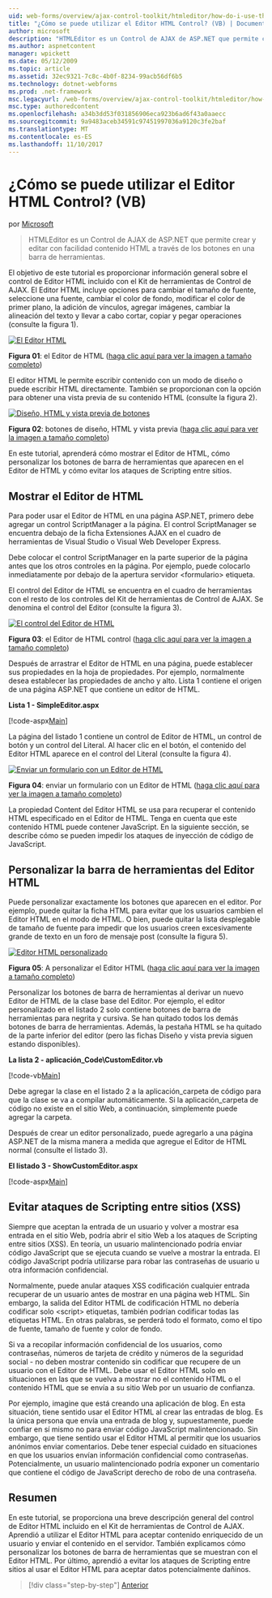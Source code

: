 ```yaml
---
uid: web-forms/overview/ajax-control-toolkit/htmleditor/how-do-i-use-the-html-editor-control-vb
title: "¿Cómo se puede utilizar el Editor HTML Control? (VB) | Documentos de Microsoft"
author: microsoft
description: "HTMLEditor es un Control de AJAX de ASP.NET que permite crear y editar con facilidad contenido HTML a través de los botones en una barra de herramientas."
ms.author: aspnetcontent
manager: wpickett
ms.date: 05/12/2009
ms.topic: article
ms.assetid: 32ec9321-7c8c-4b0f-8234-99acb56df6b5
ms.technology: dotnet-webforms
ms.prod: .net-framework
msc.legacyurl: /web-forms/overview/ajax-control-toolkit/htmleditor/how-do-i-use-the-html-editor-control-vb
msc.type: authoredcontent
ms.openlocfilehash: a34b3dd53f031856906eca923b6ad6f43a0aaecc
ms.sourcegitcommit: 9a9483aceb34591c97451997036a9120c3fe2baf
ms.translationtype: MT
ms.contentlocale: es-ES
ms.lasthandoff: 11/10/2017
---
```

<a name="how-do-i-use-the-html-editor-control-vb"></a>¿Cómo se puede utilizar el Editor HTML Control? (VB)
====================
por [Microsoft](https://github.com/microsoft)

> HTMLEditor es un Control de AJAX de ASP.NET que permite crear y editar con facilidad contenido HTML a través de los botones en una barra de herramientas.


El objetivo de este tutorial es proporcionar información general sobre el control de Editor HTML incluido con el Kit de herramientas de Control de AJAX. El Editor HTML incluye opciones para cambiar el tamaño de fuente, seleccione una fuente, cambiar el color de fondo, modificar el color de primer plano, la adición de vínculos, agregar imágenes, cambiar la alineación del texto y llevar a cabo cortar, copiar y pegar operaciones (consulte la figura 1).


[![El Editor HTML](how-do-i-use-the-html-editor-control-vb/_static/image1.jpg)](how-do-i-use-the-html-editor-control-vb/_static/image1.png)

**Figura 01**: el Editor de HTML ([haga clic aquí para ver la imagen a tamaño completo](how-do-i-use-the-html-editor-control-vb/_static/image2.png))


El editor HTML le permite escribir contenido con un modo de diseño o puede escribir HTML directamente. También se proporcionan con la opción para obtener una vista previa de su contenido HTML (consulte la figura 2).


[![Diseño, HTML y vista previa de botones](how-do-i-use-the-html-editor-control-vb/_static/image2.jpg)](how-do-i-use-the-html-editor-control-vb/_static/image3.png)

**Figura 02**: botones de diseño, HTML y vista previa ([haga clic aquí para ver la imagen a tamaño completo](how-do-i-use-the-html-editor-control-vb/_static/image4.png))


En este tutorial, aprenderá cómo mostrar el Editor de HTML, cómo personalizar los botones de barra de herramientas que aparecen en el Editor de HTML y cómo evitar los ataques de Scripting entre sitios.

## <a name="displaying-the-html-editor"></a>Mostrar el Editor de HTML

Para poder usar el Editor de HTML en una página ASP.NET, primero debe agregar un control ScriptManager a la página. El control ScriptManager se encuentra debajo de la ficha Extensiones AJAX en el cuadro de herramientas de Visual Studio o Visual Web Developer Express.

Debe colocar el control ScriptManager en la parte superior de la página antes que los otros controles en la página. Por ejemplo, puede colocarlo inmediatamente por debajo de la apertura servidor &lt;formulario&gt; etiqueta.

El control del Editor de HTML se encuentra en el cuadro de herramientas con el resto de los controles del Kit de herramientas de Control de AJAX. Se denomina el control del Editor (consulte la figura 3).


[![El control del Editor de HTML](how-do-i-use-the-html-editor-control-vb/_static/image3.jpg)](how-do-i-use-the-html-editor-control-vb/_static/image5.png)

**Figura 03**: el Editor de HTML control ([haga clic aquí para ver la imagen a tamaño completo](how-do-i-use-the-html-editor-control-vb/_static/image6.png))


Después de arrastrar el Editor de HTML en una página, puede establecer sus propiedades en la hoja de propiedades. Por ejemplo, normalmente desea establecer las propiedades de ancho y alto. Lista 1 contiene el origen de una página ASP.NET que contiene un editor de HTML.

**Lista 1 - SimpleEditor.aspx**

[!code-aspx[Main](how-do-i-use-the-html-editor-control-vb/samples/sample1.aspx)]

La página del listado 1 contiene un control de Editor de HTML, un control de botón y un control del Literal. Al hacer clic en el botón, el contenido del Editor HTML aparece en el control del Literal (consulte la figura 4).


[![Enviar un formulario con un Editor de HTML](how-do-i-use-the-html-editor-control-vb/_static/image4.jpg)](how-do-i-use-the-html-editor-control-vb/_static/image7.png)

**Figura 04**: enviar un formulario con un Editor de HTML ([haga clic aquí para ver la imagen a tamaño completo](how-do-i-use-the-html-editor-control-vb/_static/image8.png))


La propiedad Content del Editor HTML se usa para recuperar el contenido HTML especificado en el Editor de HTML. Tenga en cuenta que este contenido HTML puede contener JavaScript. En la siguiente sección, se describe cómo se pueden impedir los ataques de inyección de código de JavaScript.

## <a name="customizing-the-html-editor-toolbar"></a>Personalizar la barra de herramientas del Editor HTML

Puede personalizar exactamente los botones que aparecen en el editor. Por ejemplo, puede quitar la ficha HTML para evitar que los usuarios cambien el Editor HTML en el modo de HTML. O bien, puede quitar la lista desplegable de tamaño de fuente para impedir que los usuarios creen excesivamente grande de texto en un foro de mensaje post (consulte la figura 5).


[![Editor HTML personalizado](how-do-i-use-the-html-editor-control-vb/_static/image5.jpg)](how-do-i-use-the-html-editor-control-vb/_static/image9.png)

**Figura 05**: A personalizar el Editor HTML ([haga clic aquí para ver la imagen a tamaño completo](how-do-i-use-the-html-editor-control-vb/_static/image10.png))


Personalizar los botones de barra de herramientas al derivar un nuevo Editor de HTML de la clase base del Editor. Por ejemplo, el editor personalizado en el listado 2 solo contiene botones de barra de herramientas para negrita y cursiva. Se han quitado todos los demás botones de barra de herramientas. Además, la pestaña HTML se ha quitado de la parte inferior del editor (pero las fichas Diseño y vista previa siguen estando disponibles).

**La lista 2 - aplicación\_Code\CustomEditor.vb**

[!code-vb[Main](how-do-i-use-the-html-editor-control-vb/samples/sample2.vb)]

Debe agregar la clase en el listado 2 a la aplicación\_carpeta de código para que la clase se va a compilar automáticamente. Si la aplicación\_carpeta de código no existe en el sitio Web, a continuación, simplemente puede agregar la carpeta.

Después de crear un editor personalizado, puede agregarlo a una página ASP.NET de la misma manera a medida que agregue el Editor de HTML normal (consulte el listado 3).

**El listado 3 - ShowCustomEditor.aspx**

[!code-aspx[Main](how-do-i-use-the-html-editor-control-vb/samples/sample3.aspx)]

## <a name="avoiding-cross-site-scripting-xss-attacks"></a>Evitar ataques de Scripting entre sitios (XSS)

Siempre que aceptan la entrada de un usuario y volver a mostrar esa entrada en el sitio Web, podría abrir el sitio Web a los ataques de Scripting entre sitios (XSS). En teoría, un usuario malintencionado podría enviar código JavaScript que se ejecuta cuando se vuelve a mostrar la entrada. El código JavaScript podría utilizarse para robar las contraseñas de usuario u otra información confidencial.

Normalmente, puede anular ataques XSS codificación cualquier entrada recuperar de un usuario antes de mostrar en una página web HTML. Sin embargo, la salida del Editor HTML de codificación HTML no debería codificar solo &lt;script&gt; etiquetas, también podrían codificar todas las etiquetas HTML. En otras palabras, se perderá todo el formato, como el tipo de fuente, tamaño de fuente y color de fondo.

Si va a recopilar información confidencial de los usuarios, como contraseñas, números de tarjeta de crédito y números de la seguridad social - no deben mostrar contenido sin codificar que recupere de un usuario con el Editor de HTML. Debe usar el Editor HTML solo en situaciones en las que se vuelva a mostrar no el contenido HTML o el contenido HTML que se envía a su sitio Web por un usuario de confianza.

Por ejemplo, imagine que está creando una aplicación de blog. En esta situación, tiene sentido usar el Editor HTML al crear las entradas de blog. Es la única persona que envía una entrada de blog y, supuestamente, puede confiar en sí mismo no para enviar código JavaScript malintencionado. Sin embargo, que tiene sentido usar el Editor HTML al permitir que los usuarios anónimos enviar comentarios. Debe tener especial cuidado en situaciones en que los usuarios envían información confidencial como contraseñas. Potencialmente, un usuario malintencionado podría exponer un comentario que contiene el código de JavaScript derecho de robo de una contraseña.

## <a name="summary"></a>Resumen

En este tutorial, se proporciona una breve descripción general del control de Editor HTML incluido en el Kit de herramientas de Control de AJAX. Aprendió a utilizar el Editor HTML para aceptar contenido enriquecido de un usuario y enviar el contenido en el servidor. También explicamos cómo personalizar los botones de barra de herramientas que se muestran con el Editor HTML. Por último, aprendió a evitar los ataques de Scripting entre sitios al usar el Editor HTML para aceptar datos potencialmente dañinos.

>[!div class="step-by-step"]
[Anterior](how-do-i-use-the-html-editor-control-cs.md)
